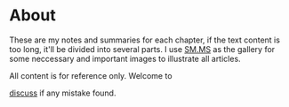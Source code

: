 # About 
These are my notes and summaries for each chapter, if the text content is too long, it'll be divided into several parts. I use [SM.MS](http://sm.ms) as the gallery for some neccessary and important images to illustrate all articles. 


All content is for reference only. 
Welcome to 
<body><a href="mailto:allenzyoungazy@gmail.com">discuss</a>
</body> if any mistake found. 

